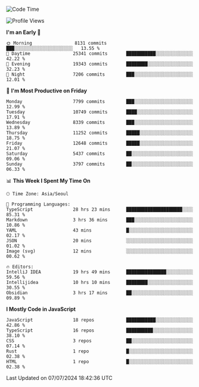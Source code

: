 <!--START_SECTION:waka-->
![Code Time](http://img.shields.io/badge/Code%20Time-6%2C362%20hrs%2027%20mins-blue)

![Profile Views](http://img.shields.io/badge/Profile%20Views-0-blue)

**I'm an Early 🐤** 

```text
🌞 Morning                8131 commits        ███░░░░░░░░░░░░░░░░░░░░░░   13.55 % 
🌆 Daytime                25341 commits       ███████████░░░░░░░░░░░░░░   42.22 % 
🌃 Evening                19343 commits       ████████░░░░░░░░░░░░░░░░░   32.23 % 
🌙 Night                  7206 commits        ███░░░░░░░░░░░░░░░░░░░░░░   12.01 % 
```
📅 **I'm Most Productive on Friday** 

```text
Monday                   7799 commits        ███░░░░░░░░░░░░░░░░░░░░░░   12.99 % 
Tuesday                  10749 commits       ████░░░░░░░░░░░░░░░░░░░░░   17.91 % 
Wednesday                8339 commits        ███░░░░░░░░░░░░░░░░░░░░░░   13.89 % 
Thursday                 11252 commits       █████░░░░░░░░░░░░░░░░░░░░   18.75 % 
Friday                   12648 commits       █████░░░░░░░░░░░░░░░░░░░░   21.07 % 
Saturday                 5437 commits        ██░░░░░░░░░░░░░░░░░░░░░░░   09.06 % 
Sunday                   3797 commits        ██░░░░░░░░░░░░░░░░░░░░░░░   06.33 % 
```


📊 **This Week I Spent My Time On** 

```text
🕑︎ Time Zone: Asia/Seoul

💬 Programming Languages: 
TypeScript               28 hrs 23 mins      █████████████████████░░░░   85.31 % 
Markdown                 3 hrs 36 mins       ███░░░░░░░░░░░░░░░░░░░░░░   10.86 % 
YAML                     43 mins             █░░░░░░░░░░░░░░░░░░░░░░░░   02.17 % 
JSON                     20 mins             ░░░░░░░░░░░░░░░░░░░░░░░░░   01.02 % 
Image (svg)              12 mins             ░░░░░░░░░░░░░░░░░░░░░░░░░   00.62 % 

🔥 Editors: 
IntelliJ IDEA            19 hrs 49 mins      ███████████████░░░░░░░░░░   59.56 % 
Intellijidea             10 hrs 10 mins      ████████░░░░░░░░░░░░░░░░░   30.55 % 
Obsidian                 3 hrs 17 mins       ██░░░░░░░░░░░░░░░░░░░░░░░   09.89 % 
```

**I Mostly Code in JavaScript** 

```text
JavaScript               18 repos            ███████████░░░░░░░░░░░░░░   42.86 % 
TypeScript               16 repos            ██████████░░░░░░░░░░░░░░░   38.10 % 
CSS                      3 repos             ██░░░░░░░░░░░░░░░░░░░░░░░   07.14 % 
Rust                     1 repo              █░░░░░░░░░░░░░░░░░░░░░░░░   02.38 % 
HTML                     1 repo              █░░░░░░░░░░░░░░░░░░░░░░░░   02.38 % 
```




 Last Updated on 07/07/2024 18:42:36 UTC
<!--END_SECTION:waka-->

